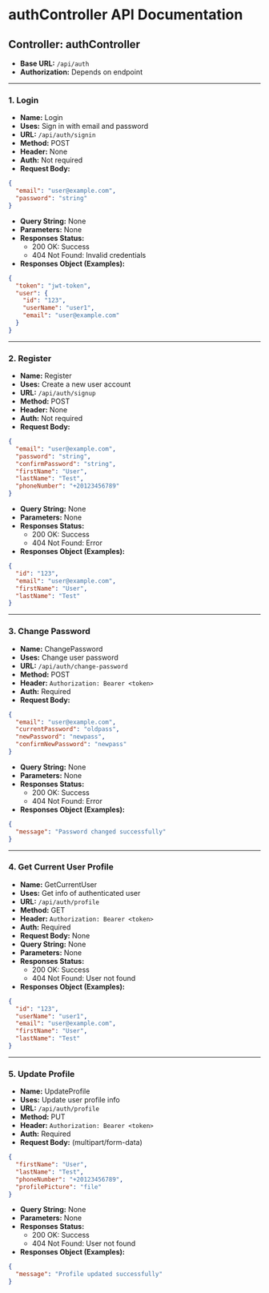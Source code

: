 # authController API Documentation

## Controller: authController

- **Base URL:** `/api/auth`
- **Authorization:** Depends on endpoint

---

### 1. Login
- **Name:** Login
- **Uses:** Sign in with email and password
- **URL:** `/api/auth/signin`
- **Method:** POST
- **Header:** None
- **Auth:** Not required
- **Request Body:**
```json
{
  "email": "user@example.com",
  "password": "string"
}
```
- **Query String:** None
- **Parameters:** None
- **Responses Status:**
  - 200 OK: Success
  - 404 Not Found: Invalid credentials
- **Responses Object (Examples):**
```json
{
  "token": "jwt-token",
  "user": {
    "id": "123",
    "userName": "user1",
    "email": "user@example.com"
  }
}
```

---

### 2. Register
- **Name:** Register
- **Uses:** Create a new user account
- **URL:** `/api/auth/signup`
- **Method:** POST
- **Header:** None
- **Auth:** Not required
- **Request Body:**
```json
{
  "email": "user@example.com",
  "password": "string",
  "confirmPassword": "string",
  "firstName": "User",
  "lastName": "Test",
  "phoneNumber": "+20123456789"
}
```
- **Query String:** None
- **Parameters:** None
- **Responses Status:**
  - 200 OK: Success
  - 404 Not Found: Error
- **Responses Object (Examples):**
```json
{
  "id": "123",
  "email": "user@example.com",
  "firstName": "User",
  "lastName": "Test"
}
```

---

### 3. Change Password
- **Name:** ChangePassword
- **Uses:** Change user password
- **URL:** `/api/auth/change-password`
- **Method:** POST
- **Header:** `Authorization: Bearer <token>`
- **Auth:** Required
- **Request Body:**
```json
{
  "email": "user@example.com",
  "currentPassword": "oldpass",
  "newPassword": "newpass",
  "confirmNewPassword": "newpass"
}
```
- **Query String:** None
- **Parameters:** None
- **Responses Status:**
  - 200 OK: Success
  - 404 Not Found: Error
- **Responses Object (Examples):**
```json
{
  "message": "Password changed successfully"
}
```

---

### 4. Get Current User Profile
- **Name:** GetCurrentUser
- **Uses:** Get info of authenticated user
- **URL:** `/api/auth/profile`
- **Method:** GET
- **Header:** `Authorization: Bearer <token>`
- **Auth:** Required
- **Request Body:** None
- **Query String:** None
- **Parameters:** None
- **Responses Status:**
  - 200 OK: Success
  - 404 Not Found: User not found
- **Responses Object (Examples):**
```json
{
  "id": "123",
  "userName": "user1",
  "email": "user@example.com",
  "firstName": "User",
  "lastName": "Test"
}
```

---

### 5. Update Profile
- **Name:** UpdateProfile
- **Uses:** Update user profile info
- **URL:** `/api/auth/profile`
- **Method:** PUT
- **Header:** `Authorization: Bearer <token>`
- **Auth:** Required
- **Request Body:** (multipart/form-data)
```json
{
  "firstName": "User",
  "lastName": "Test",
  "phoneNumber": "+20123456789",
  "profilePicture": "file"
}
```
- **Query String:** None
- **Parameters:** None
- **Responses Status:**
  - 200 OK: Success
  - 404 Not Found: User not found
- **Responses Object (Examples):**
```json
{
  "message": "Profile updated successfully"
}
```
